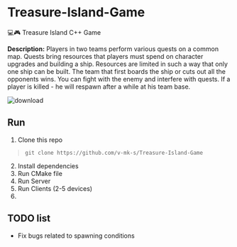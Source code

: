 # Treasure-Island-Game
💻🎮 Treasure Island С++ Game

**Description:**
Players in two teams perform various quests on a common map. Quests bring resources that players must spend on character upgrades and building a ship. Resources are limited in such a way that only one ship can be built. The team that first boards the ship or cuts out all the opponents wins. You can fight with the enemy and interfere with quests. If a player is killed - he will respawn after a while at his team base.

![download](https://user-images.githubusercontent.com/32800793/152339753-e66a3c30-4c7d-444e-9a62-bc4b7e49fa1f.png)

## Run

1. Clone this repo
> `git clone https://github.com/v-mk-s/Treasure-Island-Game`
2. Install dependencies
3. Run CMake file
5. Run Server
6. Run Clients (2-5 devices)
7. 
## TODO list
* Fix bugs related to spawning conditions
